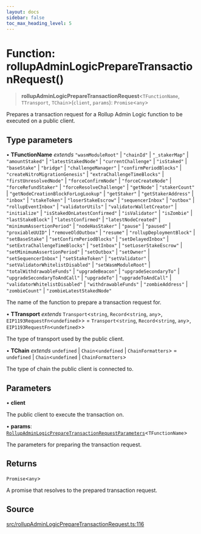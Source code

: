 ```yaml
---
layout: docs
sidebar: false
toc_max_heading_level: 5
---
```


# Function: rollupAdminLogicPrepareTransactionRequest()

> **rollupAdminLogicPrepareTransactionRequest**\<`TFunctionName`, `TTransport`, `TChain`\>(`client`, `params`): `Promise`\<`any`\>

Prepares a transaction request for a Rollup Admin Logic function to be
executed on a public client.

## Type parameters

• **TFunctionName** *extends* `"wasmModuleRoot"` \| `"chainId"` \| `"_stakerMap"` \| `"amountStaked"` \| `"latestStakedNode"` \| `"currentChallenge"` \| `"isStaked"` \| `"baseStake"` \| `"bridge"` \| `"challengeManager"` \| `"confirmPeriodBlocks"` \| `"createNitroMigrationGenesis"` \| `"extraChallengeTimeBlocks"` \| `"firstUnresolvedNode"` \| `"forceConfirmNode"` \| `"forceCreateNode"` \| `"forceRefundStaker"` \| `"forceResolveChallenge"` \| `"getNode"` \| `"stakerCount"` \| `"getNodeCreationBlockForLogLookup"` \| `"getStaker"` \| `"getStakerAddress"` \| `"inbox"` \| `"stakeToken"` \| `"loserStakeEscrow"` \| `"sequencerInbox"` \| `"outbox"` \| `"rollupEventInbox"` \| `"validatorUtils"` \| `"validatorWalletCreator"` \| `"initialize"` \| `"isStakedOnLatestConfirmed"` \| `"isValidator"` \| `"isZombie"` \| `"lastStakeBlock"` \| `"latestConfirmed"` \| `"latestNodeCreated"` \| `"minimumAssertionPeriod"` \| `"nodeHasStaker"` \| `"pause"` \| `"paused"` \| `"proxiableUUID"` \| `"removeOldOutbox"` \| `"resume"` \| `"rollupDeploymentBlock"` \| `"setBaseStake"` \| `"setConfirmPeriodBlocks"` \| `"setDelayedInbox"` \| `"setExtraChallengeTimeBlocks"` \| `"setInbox"` \| `"setLoserStakeEscrow"` \| `"setMinimumAssertionPeriod"` \| `"setOutbox"` \| `"setOwner"` \| `"setSequencerInbox"` \| `"setStakeToken"` \| `"setValidator"` \| `"setValidatorWhitelistDisabled"` \| `"setWasmModuleRoot"` \| `"totalWithdrawableFunds"` \| `"upgradeBeacon"` \| `"upgradeSecondaryTo"` \| `"upgradeSecondaryToAndCall"` \| `"upgradeTo"` \| `"upgradeToAndCall"` \| `"validatorWhitelistDisabled"` \| `"withdrawableFunds"` \| `"zombieAddress"` \| `"zombieCount"` \| `"zombieLatestStakedNode"`

The name of the function to prepare a transaction request for.

• **TTransport** *extends* `Transport`\<`string`, `Record`\<`string`, `any`\>, `EIP1193RequestFn`\<`undefined`\>\> = `Transport`\<`string`, `Record`\<`string`, `any`\>, `EIP1193RequestFn`\<`undefined`\>\>

The type of transport used by the public client.

• **TChain** *extends* `undefined` \| `Chain`\<`undefined` \| `ChainFormatters`\> = `undefined` \| `Chain`\<`undefined` \| `ChainFormatters`\>

The type of chain the public client is connected to.

## Parameters

• **client**

The public client to execute the transaction on.

• **params**: [`RollupAdminLogicPrepareTransactionRequestParameters`](../type-aliases/RollupAdminLogicPrepareTransactionRequestParameters.md)\<`TFunctionName`\>

The parameters for preparing the transaction request.

## Returns

`Promise`\<`any`\>

A promise that resolves to the prepared transaction request.

## Source

[src/rollupAdminLogicPrepareTransactionRequest.ts:116](https://github.com/anegg0/arbitrum-orbit-sdk/blob/b24cbe9cd68eb30d18566196d2c909bd4086db10/src/rollupAdminLogicPrepareTransactionRequest.ts#L116)
